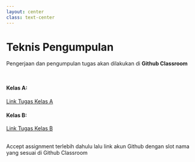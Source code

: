 ```yaml
---
layout: center
class: text-center
---
```


# Teknis Pengumpulan
Pengerjaan dan pengumpulan tugas akan dilakukan di **Github Classroom**

<div grid="~ cols-2 gap-2" style="margin-top: 48px">
  <div>

  #### Kelas A:
  [Link Tugas Kelas A](https://classroom.github.com/a/OAAFj-Qs)

  </div>
  <div>

  #### Kelas B:
  [Link Tugas Kelas B](https://classroom.github.com/a/r6IliVHq)
  
  </div>
</div>

<br>
Accept assignment terlebih dahulu lalu link akun Github dengan slot nama yang sesuai di Github Classroom
